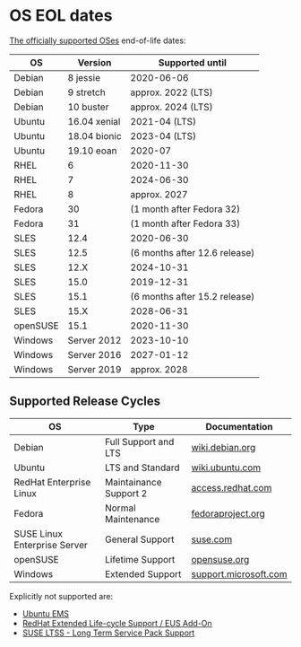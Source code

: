 # OS EOL dates <a id="os-eol-dates"></a>

[The officially supported OSes](https://icinga.com/support/support-details/)
end-of-life dates:

OS       | Version      | Supported until
---------|--------------|--------------------------
Debian   | 8 jessie     | 2020-06-06
Debian   | 9 stretch    | approx. 2022 (LTS)
Debian   | 10 buster    | approx. 2024 (LTS)
Ubuntu   | 16.04 xenial | 2021-04 (LTS)
Ubuntu   | 18.04 bionic | 2023-04 (LTS)
Ubuntu   | 19.10 eoan   | 2020-07
RHEL     | 6            | 2020-11-30
RHEL     | 7            | 2024-06-30
RHEL     | 8            | approx. 2027
Fedora   | 30           | (1 month after Fedora 32)
Fedora   | 31           | (1 month after Fedora 33)
SLES     | 12.4         | 2020-06-30
SLES     | 12.5         | (6 months after 12.6 release)
SLES     | 12.X         | 2024-10-31
SLES     | 15.0         | 2019-12-31
SLES     | 15.1         | (6 months after 15.2 release)
SLES     | 15.X         | 2028-06-31
openSUSE | 15.1         | 2020-11-30
Windows  | Server 2012  | 2023-10-10
Windows  | Server 2016  | 2027-01-12
Windows  | Server 2019  | approx. 2028


## Supported Release Cycles

OS                           | Type                   | Documentation
-----------------------------|------------------------|---------------------------------------------------------------------------------------------------
Debian                       | Full Support and LTS   | [wiki.debian.org](https://wiki.debian.org/DebianReleases#Production_Releases)
Ubuntu                       | LTS and Standard       | [wiki.ubuntu.com](https://wiki.ubuntu.com/Releases)
RedHat Enterprise Linux      | Maintainance Support 2 | [access.redhat.com](https://access.redhat.com/support/policy/updates/errata#Life_Cycle_Dates)
Fedora                       | Normal Maintenance     | [fedoraproject.org](https://fedoraproject.org/wiki/Fedora_Release_Life_Cycle#Maintenance_Schedule)
SUSE Linux Enterprise Server | General Support        | [suse.com](https://www.suse.com/lifecycle/)
openSUSE                     | Lifetime Support       | [opensuse.org](https://en.opensuse.org/Lifetime)
Windows                      | Extended Support       | [support.microsoft.com](https://support.microsoft.com/en-us/lifecycle/search/1163)

Explicitly not supported are:
* [Ubuntu EMS](https://www.ubuntu.com/esm)
* [RedHat Extended Life-cycle Support / EUS Add-On](https://access.redhat.com/solutions/22763)
* [SUSE LTSS - Long Term Service Pack Support](https://www.suse.com/de-de/products/long-term-service-pack-support/)
